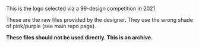 This is the logo selected via a 99-design competition in 2021

These are the raw files provided by the designer.  They use the wrong shade of pink/purple (see main repo page).  

**These files should not be used directly.  This is an archive.**  